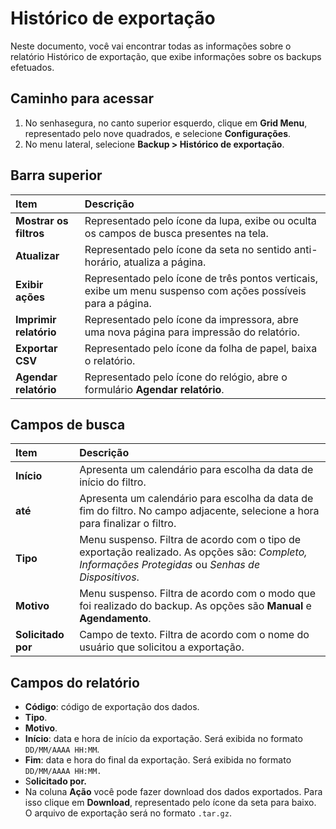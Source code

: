 # Histórico de exportação

Neste documento, você vai encontrar todas as informações sobre o relatório Histórico de exportação, que exibe informações sobre os backups efetuados.

## Caminho para acessar

1. No senhasegura, no canto superior esquerdo, clique em **Grid Menu**, representado pelo nove quadrados, e selecione **Configurações**.  
2. No menu lateral, selecione **Backup \> Histórico de exportação**.

## Barra superior

| Item | Descrição |
| :---- | :---- |
| **Mostrar os filtros** | Representado pelo ícone da lupa, exibe ou oculta os campos de busca presentes na tela. |
| **Atualizar** | Representado pelo ícone da seta no sentido anti-horário, atualiza a página. |
| **Exibir ações** | Representado pelo ícone de três pontos verticais, exibe um menu suspenso com ações possíveis para a página. |
| **Imprimir relatório** | Representado pelo ícone da impressora, abre uma nova página para impressão do relatório. |
| **Exportar CSV** | Representado pelo ícone da folha de papel, baixa o relatório. |
| **Agendar relatório** | Representado pelo ícone do relógio, abre o formulário **Agendar relatório**. |

## Campos de busca

| Item | Descrição |
| :---- | :---- |
| **Início** | Apresenta um calendário para escolha da data de início do filtro.  |
| **até** | Apresenta um calendário para escolha da data de fim do filtro. No campo adjacente, selecione a hora para finalizar o filtro.  |
| **Tipo** | Menu suspenso. Filtra de acordo com o tipo de exportação realizado. As opções são: *Completo, Informações Protegidas* ou *Senhas de Dispositivos*. |
| **Motivo** | Menu suspenso. Filtra de acordo com o modo que foi realizado do backup. As opções são **Manual** e **Agendamento**. |
| **Solicitado por** | Campo de texto. Filtra de acordo com o nome do usuário que solicitou a exportação. |

## Campos do relatório

* **Código**: código de exportação dos dados.  
* **Tipo**.  
* **Motivo**.  
* **Início**: data e hora de início da exportação. Será exibida no formato `DD/MM/AAAA HH:MM`.  
* **Fim**: data e hora do final da exportação. Será exibida no formato `DD/MM/AAAA HH:MM.`  
* S**olicitado por.**  
* Na coluna **Ação** você pode fazer download dos dados exportados. Para isso clique em **Download**, representado pelo ícone da seta para baixo. O arquivo de exportação será no formato `.tar.gz`.